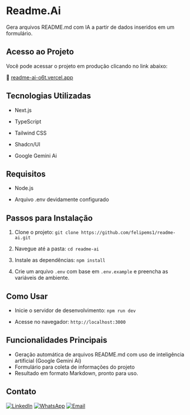 # Readme.Ai

Gera arquivos README.md com IA a partir de dados inseridos em um formulário.

## Acesso ao Projeto

Você pode acessar o projeto em produção clicando no link abaixo:

🔗 [readme-ai-o6t.vercel.app](readme-ai-o6t.vercel.app)

## Tecnologias Utilizadas

* Next.js

* TypeScript

* Tailwind CSS

* Shadcn/UI

* Google Gemini Ai

## Requisitos

* Node.js

* Arquivo .env devidamente configurado

## Passos para Instalação

1. Clone o projeto:
 `git clone https://github.com/felipems1/readme-ai.git`

2. Navegue até a pasta: 
  `cd readme-ai`

3. Instale as dependências: 
  `npm install`

4. Crie um arquivo `.env` com base em `.env.example` e preencha as variáveis de ambiente.

## Como Usar

* Inicie o servidor de desenvolvimento:
  `npm run dev`

* Acesse no navegador:
  `http://localhost:3000`

## Funcionalidades Principais

* Geração automática de arquivos README.md com uso de inteligência artificial (Google Gemini Ai)
* Formulário para coleta de informações do projeto
* Resultado em formato Markdown, pronto para uso.

## Contato

[![LinkedIn](https://img.shields.io/badge/LinkedIn-0077B5?style=for-the-badge&logo=linkedin&logoColor=white)](https://www.linkedin.com/in/felipems1/)
[![WhatsApp](https://img.shields.io/badge/WhatsApp-1DAB5F?style=for-the-badge&labelColor=1DAB5F&color=1DAB5F&logoColor=white)](https://wa.me/5583998719705)
[![Email](https://img.shields.io/badge/E--mail-D14836?style=for-the-badge&labelColor=D14836&color=D14836)](mailto:083felype@gmail.com)
